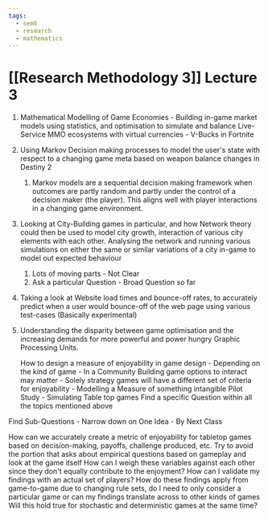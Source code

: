 ```yaml
---
tags:
  - sem6
  - research
  - mathematics
---
```


# [[Research Methodology 3]] Lecture 3

1. Mathematical Modelling of Game Economies - Building in-game market models using statistics, and optimisation to simulate and balance Live-Service MMO ecosystems with virtual currencies - V-Bucks in Fortnite
2. Using Markov Decision making processes to model the user's state with respect to a changing game meta based on weapon balance changes in Destiny 2
	1. Markov models are a sequential decision making framework when outcomes are partly random and partly under the control of a decision maker (the player). This aligns well with player interactions in a changing game environment.
3. Looking at City-Building games in particular, and how Network theory could then be used to model city growth, interaction of various city elements with each other. Analysing the network and running various simulations on either the same or similar variations of a city in-game to model out expected behaviour
	1. Lots of moving parts - Not Clear 
	2. Ask a particular Question - Broad Question so far 
4. Taking a look at Website load times and bounce-off rates, to accurately predict when a user would bounce-off of the web page using various test-cases (Basically experimental)
5. Understanding the disparity between game optimisation and the increasing demands for more powerful and power hungry Graphic Processing Units.  


   
   How to design a measure of enjoyability in game design - Depending on the kind of game - In a Community Building game options to interact may matter - Solely strategy games will have a different set of criteria for enjoyability - Modelling a Measure of something intangible 
	   Pilot Study - Simulating Table top games
	   Find a specific Question within all the topics mentioned above

Find Sub-Questions - Narrow down on One Idea - By Next Class

How can we accurately create a metric of enjoyability for tabletop games based on decision-making, payoffs, challenge produced, etc. 
	Try to avoid the portion that asks about empirical questions based on gameplay and look at the game itself
How can I weigh these variables against each other since they don't equally contribute to the enjoyment?
How can I validate my findings with an actual set of players?
How do these findings apply from game-to-game due to changing rule sets, do I need to only consider a particular game or can my findings translate across to other kinds of games
	Will this hold true for stochastic and deterministic games at the same time?


